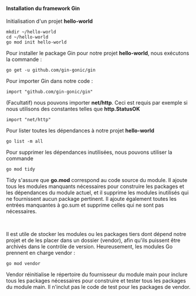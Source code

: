 #### Installation du framework Gin

Initialisation d'un projet **hello-world**

```
mkdir ~/hello-world
cd ~/hello-world
go mod init hello-world
```

Pour installer le package Gin pour notre projet **hello-world**, nous exécutons la commande :

```
go get -u github.com/gin-gonic/gin
```

Pour importer Gin dans notre code :

```
import "github.com/gin-gonic/gin"
```

(Facultatif) nous pouvons importer **net/http**. Ceci est requis par exemple si nous utilisons des constantes telles que **http.StatusOK**

```
import "net/http"
```

Pour lister toutes les dépendances à notre projet **hello-world** 

```
go list -m all
```

Pour supprimer les dépendances inutilisées, nous pouvons utiliser la commande 

```
go mod tidy
```

Tidy s'assure que **go.mod** correspond au code source du module. Il ajoute tous les modules manquants nécessaires pour construire les packages et les dépendances du module actuel, et il supprime les modules inutilisés qui ne fournissent aucun package pertinent. Il ajoute également toutes les entrées manquantes à go.sum et supprime celles qui ne sont pas nécessaires.

<br>

Il est utile de stocker les modules ou les packages tiers dont dépend notre projet et de les placer dans un dossier (vendor), afin qu'ils puissent être archivés dans le contrôle de version. Heureusement, les modules Go prennent en charge vendor :

```
go mod vendor
```

Vendor réinitialise le répertoire du fournisseur du module main pour inclure tous les packages nécessaires pour construire et tester tous les packages du module main. Il n'inclut pas le code de test pour les packages de vendor.